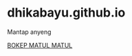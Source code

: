 # dhikabayu.github.io
Mantap anyeng
<!DOCTYPE html>
<html lang="en">
<head>
    <meta charset="UTF-8">
    <meta name="viewport" content="width=device-width, initial-scale=1.0">
    <meta http-equiv="X-UA-Compatible" content="ie=edge">
    <title>Document</title>
</head>
<body>
    <a href="https://www.instagram.com/dhikabk_/" > BOKEP MATUL MATUL </a>

    
</body>
</html>
